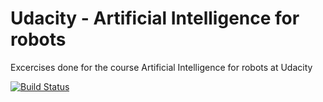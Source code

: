 # Udacity - Artificial Intelligence for robots

Excercises done for the course Artificial Intelligence for robots at Udacity

[![Build Status](https://travis-ci.org/joostaafjes/AI-for-robots.svg?branch=master)](https://travis-ci.org/joostaafjes/AI-for-robots)

